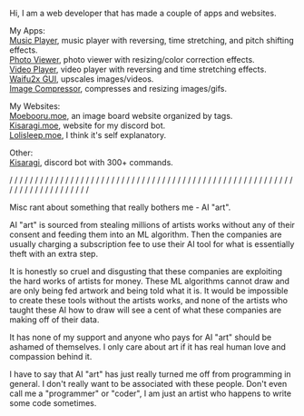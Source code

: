 Hi, I am a web developer that has made a couple of apps and websites. 

My Apps: \
[Music Player](https://github.com/Tenpi/Music-Player), music player with reversing, time stretching, and pitch shifting effects. \
[Photo Viewer](https://github.com/Tenpi/Photo-Viewer), photo viewer with resizing/color correction effects. \
[Video Player](https://github.com/Tenpi/Video-Player), video player with reversing and time stretching effects. \
[Waifu2x GUI](https://github.com/Tenpi/Waifu2x-GUI), upscales images/videos. \
[Image Compressor](https://github.com/Tenpi/Image-Compressor), compresses and resizing images/gifs.

My Websites: \
[Moebooru.moe](https://github.com/Tenpi/Moebooru.moe), an image board website organized by tags. \
[Kisaragi.moe](https://github.com/Tenpi/Kisaragi.moe), website for my discord bot. \
[Lolisleep.moe](https://github.com/Tenpi/lolisleep.moe), I think it's self explanatory. 

Other: \
[Kisaragi](https://github.com/Tenpi/Kisaragi), discord bot with 300+ commands.

/ / / / / / / / / / / / / / / / / / / / / / / / / / / / / / / / / / / / / / / / / / / / / / / / / / / / / / / / / / / / / / / / / / / / / / / / 

Misc rant about something that really bothers me - AI "art".

AI "art" is sourced from stealing millions of artists works without any of their consent and feeding them into an ML algorithm. Then the companies are usually charging a subscription fee to use their AI tool for what is essentially theft with an extra step. 

It is honestly so cruel and disgusting that these companies are exploiting the hard works of artists for money. These ML algorithms cannot draw and are only being fed artwork and being told what it is. It would be impossible to create these tools without the artists works, and none of the artists who taught these AI how to draw will see a cent of what these companies are making off of their data.

It has none of my support and anyone who pays for AI "art" should be ashamed of themselves. I only care about art if it has real human love and compassion behind it.

I have to say that AI "art" has just really turned me off from programming in general. I don't really want to be associated with these people. Don't even call me a "programmer" or "coder", I am just an artist who happens to write some code sometimes.

